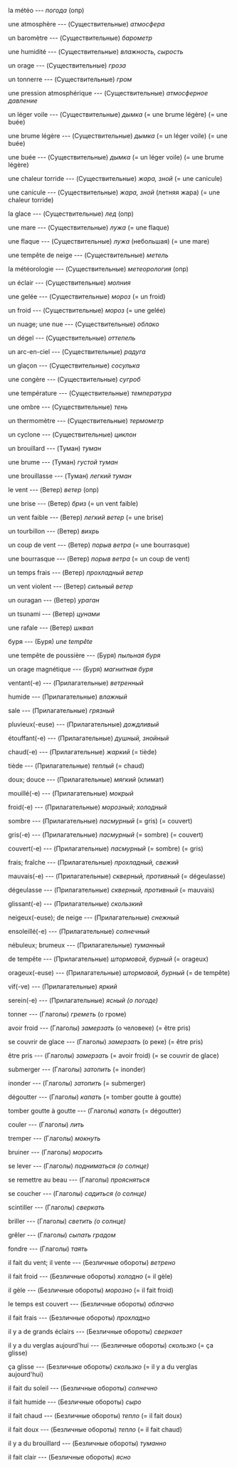la météo --- *погода*
(опр)



une atmosphère --- (Существительные)
*атмосфера*



un baromètre --- (Существительные)
*барометр*



une humidité --- (Существительные)
*влажность, сырость*



un orage --- (Существительные)
*гроза*



un tonnerre --- (Существительные)
*гром*



une pression atmosphérique --- (Существительные)
*атмосферное давление*



un léger voile --- (Существительные)
*дымка*
(= une brume légère)
(= une buée)



une brume légère --- (Существительные)
*дымка*
(= un léger voile)
(= une buée)



une buée --- (Существительные)
*дымка*
(= un léger voile)
(= une brume légère)



une chaleur torride --- (Существительные)
*жара, зной*
(= une canicule)



une canicule --- (Существительные)
*жара, зной* (летняя жара)
(= une chaleur torride)



la glace --- (Существительные)
*лед*
(опр)



une mare --- (Существительные)
*лужа*
(= une flaque)



une flaque --- (Существительные)
*лужа* (небольшая)
(= une mare)



une tempête de neige --- (Существительные)
*метель*



la météorologie --- (Существительные)
*метеорология*
(опр)



un éclair --- (Существительные)
*молния*



une gelée --- (Существительные)
*мороз*
(= un froid)



un froid --- (Существительные)
*мороз*
(= une gelée)



un nuage;
une nue --- (Существительные)
*облако*



un dégel --- (Существительные)
*оттепель*



un arc-en-ciel --- (Существительные)
*радуга*



un glaçon --- (Существительные)
*сосулька*



une congère --- (Существительные)
*сугроб*



une température --- (Существительные)
*температура*



une ombre --- (Существительные)
*тень*



un thermomètre --- (Существительные)
*термометр*



un cyclone --- (Существительные)
*циклон*



un brouillard --- (Туман)
*туман*



une brume --- (Туман)
*густой туман*



une brouillasse --- (Туман)
*легкий туман*



le vent --- (Ветер)
*ветер*
(опр)



une brise --- (Ветер)
*бриз*
(= un vent faible)



un vent faible --- (Ветер)
*легкий ветер*
(= une brise)



un tourbillon --- (Ветер)
*вихрь*



un coup de vent --- (Ветер)
*порыв ветра*
(= une bourrasque)



une bourrasque --- (Ветер)
*порыв ветра*
(= un coup de vent)



un temps frais --- (Ветер)
*прохладный ветер*



un vent violent --- (Ветер)
*сильный ветер*



un ouragan --- (Ветер)
*ураган*



un tsunami --- (Ветер)
*цунами*



une rafale --- (Ветер)
*шквал*



буря --- (Буря)
*une tempête*



une tempête de poussière --- (Буря)
*пыльная буря*



un orage magnétique --- (Буря)
*магнитная буря*



ventant(-e) --- (Прилагательные)
*ветренный*



humide --- (Прилагательные)
*влажный*



sale --- (Прилагательные)
*грязный*



pluvieux(-euse) --- (Прилагательные)
*дождливый*



étouffant(-e) --- (Прилагательные)
*душный, знойный*



chaud(-e) --- (Прилагательные)
*жаркий*
(= tiède)



tiède --- (Прилагательные)
*теплый*
(= chaud)



doux;
douce --- (Прилагательные)
*мягкий* (климат)



mouillé(-e) --- (Прилагательные)
*мокрый*



froid(-e) --- (Прилагательные)
*морозный; холодный*



sombre --- (Прилагательные)
*пасмурный*
(= gris)
(= couvert)



gris(-e) --- (Прилагательные)
*пасмурный*
(= sombre)
(= couvert)



couvert(-e) --- (Прилагательные)
*пасмурный*
(= sombre)
(= gris)



frais;
fraîche --- (Прилагательные)
*прохладный, свежий*



mauvais(-e) --- (Прилагательные)
*скверный, противный*
(= dégeulasse)



dégeulasse --- (Прилагательные)
*скверный, противный*
(= mauvais)



glissant(-e) --- (Прилагательные)
*скользкий*



neigeux(-euse);
de neige --- (Прилагательные)
*снежный*



ensoleillé(-e) --- (Прилагательные)
*солнечный*



nébuleux; brumeux --- (Прилагательные)
*туманный*



de tempête --- (Прилагательные)
*штормовой, бурный*
(= orageux)



orageux(-euse) --- (Прилагательные)
*штормовой, бурный*
(= de tempête)



vif(-ve) --- (Прилагательные)
*яркий*



serein(-e) --- (Прилагательные)
*ясный (о погоде)*



tonner --- (Глаголы)
*греметь* (о громе)



avoir froid --- (Глаголы)
*замерзать* (о человеке)
(= être pris)



se couvrir de glace --- (Глаголы)
*замерзать* (о реке)
(= être pris)



être pris --- (Глаголы)
*замерзать*
(= avoir froid)
(= se couvrir de glace)



submerger --- (Глаголы)
*затопить*
(= inonder)



inonder --- (Глаголы)
*затопить*
(= submerger)



dégoutter --- (Глаголы)
*капать*
(= tomber goutte à goutte)



tomber goutte à goutte --- (Глаголы)
*капать*
(= dégoutter)



couler --- (Глаголы)
*лить*



tremper --- (Глаголы)
*мокнуть*



bruiner --- (Глаголы)
*моросить*



se lever --- (Глаголы)
*подниматься (о солнце)*



se remettre au beau --- (Глаголы)
*проясняться*



se coucher --- (Глаголы)
*садиться (о солнце)*



scintiller --- (Глаголы)
*сверкать*



briller --- (Глаголы)
*светить (o солнце)*



grêler --- (Глаголы)
*сыпать градом*



fondre --- (Глаголы)
*таять*



il fait du vent;
il vente --- (Безличные обороты)
*ветрено*



il fait froid --- (Безличные обороты)
*холодно*
(= il gèle)



il gèle --- (Безличные обороты)
*морозно*
(= il fait froid)



le temps est couvert --- (Безличные обороты)
*облачно*



il fait frais --- (Безличные обороты)
*прохладно*



il y a de grands éclairs --- (Безличные обороты)
*сверкает*



il y a du verglas aujourd'hui --- (Безличные обороты)
*скользко*
(= ça glisse)



ça glisse --- (Безличные обороты)
*скользко*
(= il y a du verglas aujourd'hui)



il fait du soleil --- (Безличные обороты)
*солнечно*



il fait humide --- (Безличные обороты)
*сыро*



il fait chaud --- (Безличные обороты)
*тепло*
(= il fait doux)



il fait doux --- (Безличные обороты)
*тепло*
(= il fait chaud)



il y a du brouillard --- (Безличные обороты)
*туманно*



il fait clair --- (Безличные обороты)
*ясно*